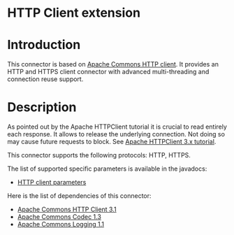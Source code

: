 HTTP Client extension
=====================

Introduction
============

This connector is based on [Apache Commons HTTP
client](http://jakarta.apache.org/commons/httpclient/).
It provides an HTTP and HTTPS client connector with advanced
multi-threading and connection reuse support.

Description
===========

As pointed out by the Apache HTTPClient tutorial it is crucial to read
entirely each response. It allows to release the underlying connection.
Not doing so may cause future requests to block. See [Apache HTTPClient
3.x
tutorial](http://jakarta.apache.org/httpcomponents/httpclient-3.x/tutorial.html).

This connector supports the following protocols: HTTP, HTTPS.

The list of supported specific parameters is available in the javadocs:

-   [HTTP client
    parameters](http://restlet.org/learn/javadocs/1.1/ext/com/noelios/restlet/ext/httpclient/HttpClientHelper.html)

Here is the list of dependencies of this connector:

-   [Apache Commons HTTP Client
    3.1](http://jakarta.apache.org/commons/httpclient/)
-   [Apache Commons Codec
    1.3](http://jakarta.apache.org/commons/codec/)
-   [Apache Commons Logging
    1.1](http://jakarta.apache.org/commons/logging/)

